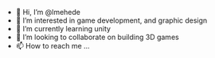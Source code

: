 - 👋 Hi, I’m @lmehede
- 👀 I’m interested in game development, and graphic design
- 🌱 I’m currently learning unity
- 💞️ I’m looking to collaborate on building 3D games
- 📫 How to reach me ...

<!---
lmehede/lmehede is a ✨ special ✨ repository because its `README.md` (this file) appears on your GitHub profile.
You can click the Preview link to take a look at your changes.
--->
